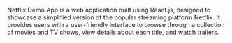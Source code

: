 Netflix Demo App is a web application built using React.js, designed to showcase a simplified version of the popular streaming platform Netflix. It provides users with a user-friendly interface to browse through a collection of movies and TV shows, view details about each title, and watch trailers.

